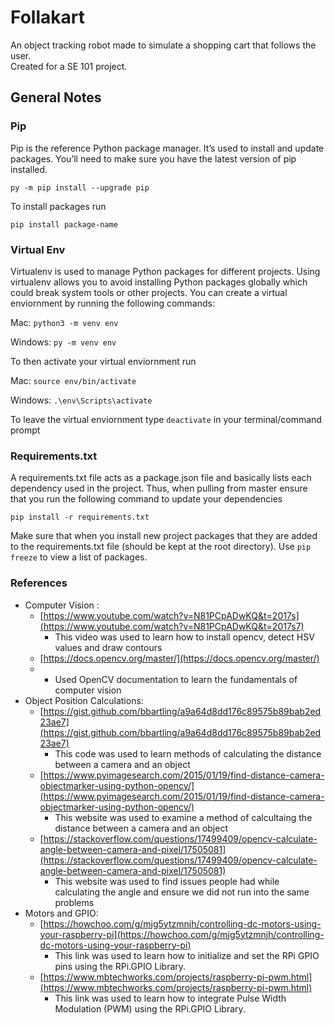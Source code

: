 # Follakart  
An object tracking robot made to simulate a shopping cart that follows the user.  
Created for a SE 101 project.  

## General Notes

### Pip

Pip is the reference Python package manager. It’s used to install and update packages. You’ll need to make sure you have the latest version of pip installed.

`py -m pip install --upgrade pip`

To install packages run

`pip install package-name`

### Virtual Env

Virtualenv is used to manage Python packages for different projects. Using virtualenv allows you to avoid installing Python packages globally which could break system tools or other projects. You can create a virtual enviornment by running the following commands:

Mac:
`python3 -m venv env`

Windows:
`py -m venv env`

To then activate your virtual enviornment run

Mac:
`source env/bin/activate`

Windows:
`.\env\Scripts\activate`

To leave the virtual enviornment type `deactivate` in your terminal/command prompt

### Requirements.txt

A requirements.txt file acts as a package.json file and basically lists each dependency used in the project. Thus, when pulling from master ensure that you run the following command to update your dependencies

`pip install -r requirements.txt`

Make sure that when you install new project packages that they are added to the requirements.txt file (should be kept at the root directory). Use `pip freeze` to view a list of packages.

### References
- Computer Vision :
    -  [https://www.youtube.com/watch?v=N81PCpADwKQ&t=2017s](https://www.youtube.com/watch?v=N81PCpADwKQ&t=2017s7)
        - This video was used to learn how to install opencv, detect HSV values and draw contours
    - [https://docs.opencv.org/master/](https://docs.opencv.org/master/)
    -   - Used OpenCV documentation to learn the fundamentals of computer vision 
- Object Position Calculations:
    -  [https://gist.github.com/bbartling/a9a64d8dd176c89575b89bab2ed23ae7](https://gist.github.com/bbartling/a9a64d8dd176c89575b89bab2ed23ae7)
        - This code was used to learn methods of calculating the distance between a camera and an object
    - [https://www.pyimagesearch.com/2015/01/19/find-distance-camera-objectmarker-using-python-opencv/](https://www.pyimagesearch.com/2015/01/19/find-distance-camera-objectmarker-using-python-opencv/)
        - This website was used to examine a method of calcultaing the distance between a camera and an object
    - [https://stackoverflow.com/questions/17499409/opencv-calculate-angle-between-camera-and-pixel/17505081](https://stackoverflow.com/questions/17499409/opencv-calculate-angle-between-camera-and-pixel/17505081)
        - This website was used to find issues people had while calculating the angle and ensure we did not run into the same problems
- Motors and GPIO:
    - [https://howchoo.com/g/mjg5ytzmnjh/controlling-dc-motors-using-your-raspberry-pi](https://howchoo.com/g/mjg5ytzmnjh/controlling-dc-motors-using-your-raspberry-pi)
        - This link was used to learn how to initialize and set the RPi GPIO pins using the RPi.GPIO Library. 
    - [https://www.mbtechworks.com/projects/raspberry-pi-pwm.html](https://www.mbtechworks.com/projects/raspberry-pi-pwm.html)
        - This link was used to learn how to integrate Pulse Width Modulation (PWM) using the RPi.GPIO Library. 
